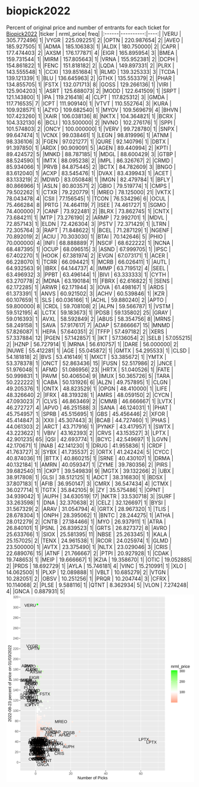 # biopick2022
Percent of original price and number of entrants for each ticket for [Biopick2022](https://twitter.com/hashtag/Biopick2022)
|ticker | nrml_price| freq|
|:------|----------:|----:|
|VERU   | 305.772496|    1|
|VYGR   | 225.092251|    2|
|OPTN   | 220.987654|    2|
|AVEO   | 185.927505|    1|
|ADMA   | 185.106383|    1|
|ALDX   | 180.750000|    2|
|CAPR   | 177.474403|    2|
|AXSM   | 176.177871|    4|
|EIGR   | 165.895954|    3|
|BMEA   | 159.731544|    1|
|MIRM   | 157.805643|    1|
|VRNA   | 155.952381|    2|
|DCPH   | 154.861822|    1|
|FENC   | 151.818182|    2|
|LQDA   | 149.897331|    2|
|PLRX   | 143.555548|    1|
|CCXI   | 139.851684|    1|
|RLMD   | 139.325333|    3|
|TCDA   | 139.121339|    1|
|BLU    | 136.645963|    2|
|GTHX   | 135.553379|    2|
|PHAR   | 134.855705|    1|
|FSTX   | 132.071713|    8|
|GOSS   | 129.266136|    1|
|VIRI   | 125.904203|    1|
|ASRT   | 125.688073|    2|
|MODD   | 122.641509|    1|
|SRPT   | 121.143800|    1|
|IPA    | 119.216418|    4|
|CLPT   | 117.825312|    3|
|GMDA   | 117.716535|    7|
|ICPT   | 111.909140|    1|
|VTVT   | 110.552764|    3|
|KURA   | 109.928571|    1|
|AZYO   | 109.682540|    1|
|MYOV   | 109.569679|    4|
|BHVN   | 107.423260|    1|
|XAIR   | 106.038136|    8|
|NKTX   | 104.364821|    1|
|BCRX   | 104.332130|    6|
|BCLI   | 103.500000|    2|
|NVNO   | 102.276176|    1|
|SPPI   | 101.574803|    2|
|ONCY   | 100.000000|    1|
|VERV   |  99.728780|    1|
|SNPX   |  99.647474|    1|
|VCNX   |  99.038461|    1|
|LEGN   |  98.819996|    1|
|ATNM   |  98.336106|    3|
|FGEN   |  97.021277|    1|
|QURE   |  92.140796|    1|
|DBTX   |  91.397850|    1|
|ARDX   |  90.909091|    5|
|AGEN   |  89.440994|    2|
|KPTI   |  89.424572|    5|
|MNKD   |  88.787185|    1|
|MDGL   |  88.600429|    3|
|GTBP   |  88.524590|    1|
|IMTX   |  88.095238|    2|
|IMPL   |  86.326767|    2|
|CRMD   |  85.934066|    1|
|PRVB   |  84.875445|    2|
|BCTX   |  84.782609|    3|
|BNGO   |  83.612040|    1|
|ACXP   |  83.545476|    1|
|DVAX   |  83.439943|    1|
|ACET   |  83.133219|    2|
|MDWD   |  83.050848|    1|
|IMGN   |  82.479784|    1|
|BFLY   |  80.866966|    1|
|ASLN   |  80.803571|    2|
|GBIO   |  79.519774|    1|
|CMPS   |  79.502262|    1|
|CTXR   |  79.220779|    1|
|MREO   |  78.125000|   21|
|VKTX   |  78.043478|    4|
|CSII   |  77.156545|    1|
|TCON   |  76.534296|    6|
|OCUL   |  75.466284|    8|
|PRTG   |  74.464119|    7|
|ISEE   |  74.461727|    1|
|SGMO   |  74.400000|    7|
|CANF   |  73.922481|    2|
|BLRX   |  73.862745|    1|
|CNTX   |  73.684211|    1|
|MTP    |  73.276190|    2|
|ARMP   |  72.992701|    1|
|MDVL   |  72.857143|    1|
|ELDN   |  72.426304|    3|
|PSTV   |  72.371429|    1|
|LTRN   |  72.305764|    3|
|RAPT   |  71.848622|    1|
|BCEL   |  71.287129|    1|
|NGENF  |  70.892019|    2|
|ACIU   |  70.303030|    1|
|BTAI   |  70.142646|    5|
|PHIO   |  70.000000|    4|
|INFI   |  68.888889|    7|
|NSCIF  |  68.622222|    1|
|NCNA   |  68.487395|    1|
|OCUP   |  68.096515|    3|
|ASND   |  67.999705|    1|
|IPSC   |  67.402270|    1|
|HOOK   |  67.381974|    2|
|EVGN   |  67.073171|    1|
|ACER   |  66.228070|    1|
|TCRR   |  66.094421|    1|
|MCRB   |  66.026411|    1|
|AUTL   |  64.932563|    9|
|IBRX   |  64.144737|    4|
|IMMP   |  63.719512|    4|
|SEEL   |  63.496932|    3|
|PPBT   |  63.496144|    1|
|BIVI   |  63.333333|    1|
|CYTH   |  63.270778|    2|
|MDNA   |  63.190184|   11|
|FBRX   |  62.616822|    1|
|SENS   |  62.172285|    1|
|ARWR   |  62.171944|    3|
|IOVA   |  61.498167|    1|
|ARDS   |  61.373391|    1|
|ANVS   |  60.921502|    3|
|ACHV   |  60.539846|    1|
|KZR    |  60.107659|    1|
|SLS    |  60.036166|    1|
|ACHL   |  59.880240|    2|
|APTO   |  59.800000|    8|
|CRDL   |  59.708108|    2|
|ALPN   |  59.566787|    1|
|VSTM   |  59.512195|    4|
|LCTX   |  59.183673|    1|
|PDSB   |  59.135802|   25|
|GRAY   |  59.016393|    1|
|AVXL   |  58.592849|    2|
|ABUS   |  58.354756|    8|
|MRNS   |  58.249158|    1|
|SAVA   |  57.917617|    7|
|ADAP   |  57.866667|   15|
|MNMD   |  57.826087|    1|
|HEPA   |  57.640351|    2|
|TFFP   |  57.497182|    2|
|XERS   |  57.337884|   12|
|PGEN   |  57.142857|    1|
|IKT    |  57.136054|    2|
|SELB   |  57.055215|    2|
|HZNP   |  56.727914|    1|
|MRNA   |  56.610757|    1|
|DARE   |  56.000000|    2|
|NUWE   |  55.412281|    1|
|AGE    |  55.045872|    1|
|GMTX   |  54.295533|    1|
|CLSD   |  54.181818|    2|
|BVS    |  53.416149|    1|
|MXCT   |  53.385672|    1|
|YMTX   |  53.378378|    1|
|ONCT   |  52.863436|   15|
|FUSN   |  52.517986|    2|
|JNCE   |  51.976048|    1|
|AFMD   |  51.086956|   23|
|HRTX   |  51.040526|    1|
|FATE   |  50.999831|    1|
|PAVM   |  50.406504|    9|
|IMUX   |  50.365726|    5|
|TARA   |  50.222222|    1|
|CABA   |  50.131926|    6|
|ALZN   |  49.757895|    1|
|CLGN   |  49.205376|    1|
|ONTX   |  48.823529|    1|
|OPGN   |  48.410000|    1|
|LIFE   |  48.326640|    2|
|IFRX   |  48.319328|    1|
|AMRS   |  48.059150|    2|
|CYCN   |  47.093023|    7|
|CLVS   |  46.863469|    2|
|CMMB   |  46.666667|    1|
|LVTX   |  46.272727|    4|
|APVO   |  46.251588|    3|
|SANA   |  46.124031|    1|
|PHAT   |  45.754957|    1|
|SPRB   |  45.515695|    1|
|GBS    |  45.456446|    2|
|XFOR   |  45.414847|    3|
|XXII   |  45.307443|    3|
|BCAB   |  44.727460|    1|
|PHAS   |  44.061303|    2|
|ARCT   |  43.717916|    1|
|PYNKF  |  43.417957|    1|
|SWTX   |  43.223622|    1|
|VBIV   |  43.162393|    2|
|CRVS   |  43.153527|    3|
|LPTX   |  42.901235|   65|
|QSI    |  42.693774|    1|
|BCYC   |  42.549697|    1|
|LGVN   |  42.170671|    1|
|INAB   |  42.141230|    1|
|DRUG   |  41.955836|    1|
|CRDF   |  41.763727|    3|
|SYBX   |  41.735537|    2|
|ORTX   |  41.242424|    5|
|CYCC   |  40.874036|   11|
|BTTX   |  40.860215|    1|
|SRNE   |  40.430107|    1|
|DRMA   |  40.132184|    1|
|AMRN   |  40.059347|    1|
|ZYME   |  39.780356|    2|
|PIRS   |  39.682540|   11|
|CKPT   |  39.549839|    9|
|MGTX   |  39.132266|    2|
|UBX    |  38.917808|    1|
|GLSI   |  38.512125|    1|
|ADCT   |  38.316830|    1|
|BDSX   |  37.807183|    1|
|AFIB   |  36.950147|    3|
|CMRX   |  36.547434|    4|
|CTMX   |  36.027714|    1|
|TGTX   |  35.842105|    9|
|ZY     |  35.575486|    1|
|OPNT   |  34.939042|    1|
|AUPH   |  34.630519|   17|
|NKTR   |  33.530718|    3|
|SURF   |  33.263598|    1|
|DNA    |  32.370638|    2|
|CELZ   |  32.126697|    1|
|BYSI   |  31.567329|    2|
|ARAV   |  31.054794|    4|
|GRTX   |  28.967320|    1|
|TLIS   |  28.678304|    1|
|ONPH   |  28.395062|    1|
|BNTC   |  28.244275|    1|
|ATHA   |  28.012279|    2|
|CNTB   |  27.184466|    1|
|MYO    |  26.937911|    1|
|ATRA   |  26.840101|    1|
|PSNL   |  26.839523|    1|
|GRTS   |  26.827372|    8|
|AVRO   |  25.633766|    1|
|SIOX   |  25.581395|   11|
|NBSE   |  25.263345|    1|
|KALA   |  25.157025|    2|
|TENX   |  24.961538|    1|
|RCOR   |  24.025974|    1|
|GLMD   |  23.500000|    1|
|AVTX   |  23.375490|    1|
|NLTX   |  23.029046|    3|
|CRIS   |  22.689076|   15|
|ATNF   |  21.766667|    2|
|PTPI   |  20.927928|    1|
|CDAK   |  19.748653|    1|
|MEIP   |  19.666667|    1|
|KZIA   |  19.358670|    1|
|OTIC   |  19.052885|    2|
|PRDS   |  18.692729|    1|
|AYLA   |  15.746181|    4|
|VINC   |  15.210991|    1|
|XLO    |  14.062500|    1|
|PLXP   |  12.089888|    1|
|VBLT   |  10.685279|    2|
|VTGN   |  10.282051|    2|
|OBSV   |  10.251256|    1|
|PRQR   |  10.204744|    3|
|CFRX   |  10.114068|    2|
|PLSE   |   9.588116|    1|
|QTNT   |   8.362934|    5|
|VLON   |   7.274248|    4|
|GNCA   |   0.887931|    5|
![retvspicks](biopicks.png?raw=true)
